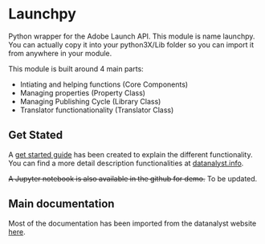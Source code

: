 # Launchpy

Python wrapper for the Adobe Launch API.
This module is name launchpy. You can actually copy it into your python3X/Lib folder so you can import it from anywhere in your module.

This module is built around 4 main parts:

- Intiating and helping functions (Core Components)
- Managing properties (Property Class)
- Managing Publishing Cycle (Library Class)
- Translator functionationality (Translator Class)

## Get Stated

A [get started guide](./docs/getstarted.md) has been created to explain the different functionality.
You can find a more detail description functionalities at [datanalyst.info](https://datanalyst.info).

~~A Jupyter notebook is also available in the github for demo.~~ To be updated.

## Main documentation

Most of the documentation has been imported from the datanalyst website [here](./docs/main.md).
